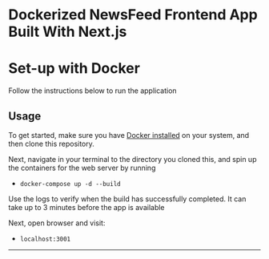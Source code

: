# Dockerized NewsFeed Frontend App Built With Next.js



# Set-up with Docker

Follow the instructions below to run the application

## Usage

To get started, make sure you have [Docker installed](https://docs.docker.com/docker-for-mac/install/) on your system, and then clone this repository.

Next, navigate in your terminal to the directory you cloned this, and spin up the containers for the web server by running

-   `docker-compose up -d --build`

Use the logs to verify when the build has successfully completed. It can take up to 3 minutes before the app is available

Next, open browser and visit:

-   `localhost:3001`

---

